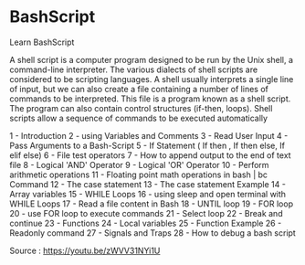 # BashScript
Learn BashScript


A shell script is a computer program designed to be run by the Unix shell, a command-line interpreter. The various dialects of shell scripts are considered to be scripting languages. A shell usually interprets a single line of input, but we can also create a file containing a number of lines of commands to be interpreted. This file is a program known as a shell script. The program can also contain control structures (if-then, loops). Shell scripts allow a sequence of commands to be executed automatically 

 1 - Introduction
 2 - using Variables and Comments
 3 - Read User Input
 4 - Pass Arguments to a Bash-Script
 5 - If Statement ( If then , If then else, If elif else)
 6 - File test operators
 7 - How to append output to the end of text file
 8 - Logical 'AND' Operator
 9 - Logical 'OR' Operator
 10 - Perform arithmetic operations
 11 - Floating point math operations in bash | bc Command
 12 - The case statement
 13 - The case statement Example
 14 - Array variables
 15 - WHILE Loops
 16 - using sleep and open terminal with WHILE Loops
 17 - Read a file content in Bash
 18 - UNTIL loop
 19 - FOR loop
 20 - use FOR loop to execute commands
 21 - Select loop
 22 - Break and continue
 23 - Functions
 24 - Local variables
 25 - Function Example
 26 - Readonly command
 27 - Signals and Traps
 28 - How to debug a bash script
 
 Source : https://youtu.be/zWVV31NYi1U
